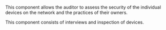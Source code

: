 
This component allows the auditor to assess the security of the individual devices on the network and the practices of their owners.

This component consists of interviews and inspection of devices.
